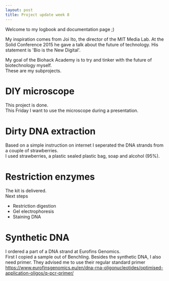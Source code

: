 ```yaml
---
layout: post
title: Project update week 8
---
```


Welcome to my logbook and documentation page ;)<br>

My inspiration comes from Joi Ito, the director of the MIT Media Lab. At the Solid Conference 2015 he gave a talk about the future of technology. His statement is 'Bio is the New Digital'. 

My goal of the Biohack Academy is to try and tinker with the future of biotechnology myself. <br>
These are my subprojects.

# DIY microscope
This project is done.<br>
This Friday I want to use the microscope during a presentation.

# Dirty DNA extraction
Based on a simple instruction on internet I seperated the DNA strands from a couple of strawberries. <br>
I used strawberries, a plastic sealed plastic bag, soap and alcohol (95%). 

# Restriction enzymes
The kit is delivered.<br>
Next steps
* Restriction digestion
* Gel electrophoresis
* Staining DNA

# Synthetic DNA
I ordered a part of a DNA strand at Eurofins Genomics. <br>
First I copied a sample out of Benchling. 
Besides the synthetic DNA, I also need primer. They advised me to use their regular standard primer <https://www.eurofinsgenomics.eu/en/dna-rna-oligonucleotides/optimised-application-oligos/q-pcr-primer/>



